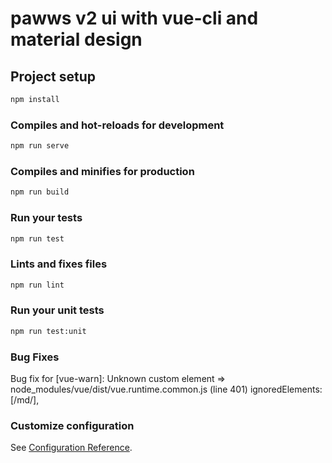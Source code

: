 # pawws v2 ui with vue-cli and material design

## Project setup

``` bash
npm install
```

### Compiles and hot-reloads for development

``` bash
npm run serve
```

### Compiles and minifies for production

``` bash
npm run build
```

### Run your tests

``` bash
npm run test
```

### Lints and fixes files

``` bash
npm run lint
```

### Run your unit tests

``` bash
npm run test:unit
```

### Bug Fixes

Bug fix for [vue-warn]: Unknown custom element => node_modules/vue/dist/vue.runtime.common.js  (line 401) ignoredElements: [/md/],

### Customize configuration

See [Configuration Reference](https://cli.vuejs.org/config/).
